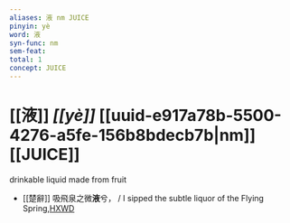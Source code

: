 ```yaml
---
aliases: 液 nm JUICE
pinyin: yè
word: 液
syn-func: nm
sem-feat: 
total: 1
concept: JUICE 
---
```

# [[液]] *[[yè]]*  [[uuid-e917a78b-5500-4276-a5fe-156b8bdecb7b|nm]] [[JUICE]]
drinkable liquid made from fruit
 - [[楚辭]] 吸飛泉之微**液**兮， / I sipped the subtle liquor of the Flying Spring,[HXWD](https://hxwd.org/textview.html?location=KR4a0001_tls_005-7a.8)